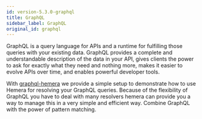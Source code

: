 ```yaml
---
id: version-5.3.0-graphql
title: GraphQL
sidebar_label: GraphQL
original_id: graphql
---
```


GraphQL is a query language for APIs and a runtime for fulfilling those queries with your existing data. GraphQL provides a complete and understandable description of the data in your API, gives clients the power to ask for exactly what they need and nothing more, makes it easier to evolve APIs over time, and enables powerful developer tools.

With [graphql-hemera](https://github.com/hemerajs/graphql-hemera) we provide a simple setup to demonstrate how to use Hemera for resolving your GraphQL queries. Because of the flexibility of GraphQL you have to deal with many resolvers hemera can provide you a way to manage this in a very simple and efficient way. Combine GraphQL with the power of pattern matching.

